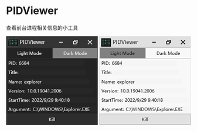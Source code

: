# PIDViewer
查看前台进程相关信息的小工具

![screenshot-20220930-180908](Screenshots/screenshot-20220930-180908.png)
![screenshot-20220930-180908](Screenshots/screenshot-20220930-180932.png)
